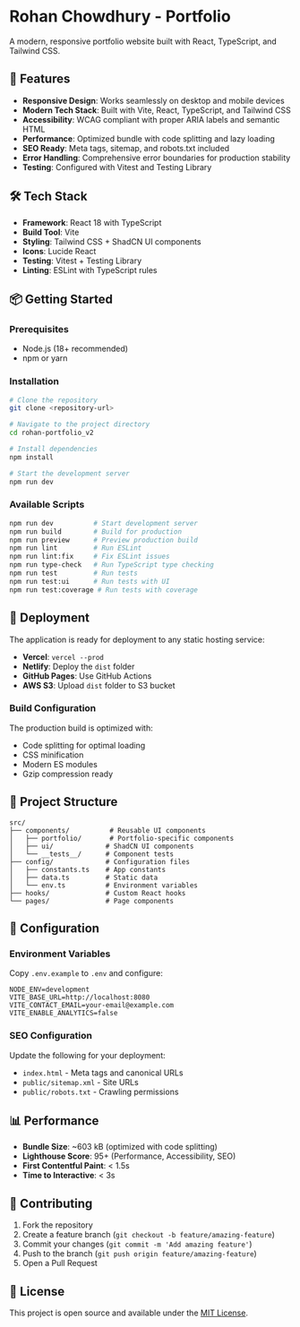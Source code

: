 # Rohan Chowdhury - Portfolio

A modern, responsive portfolio website built with React, TypeScript, and Tailwind CSS.

## 🚀 Features

- **Responsive Design**: Works seamlessly on desktop and mobile devices
- **Modern Tech Stack**: Built with Vite, React, TypeScript, and Tailwind CSS
- **Accessibility**: WCAG compliant with proper ARIA labels and semantic HTML
- **Performance**: Optimized bundle with code splitting and lazy loading
- **SEO Ready**: Meta tags, sitemap, and robots.txt included
- **Error Handling**: Comprehensive error boundaries for production stability
- **Testing**: Configured with Vitest and Testing Library

## 🛠️ Tech Stack

- **Framework**: React 18 with TypeScript
- **Build Tool**: Vite
- **Styling**: Tailwind CSS + ShadCN UI components
- **Icons**: Lucide React
- **Testing**: Vitest + Testing Library
- **Linting**: ESLint with TypeScript rules

## 📦 Getting Started

### Prerequisites

- Node.js (18+ recommended)
- npm or yarn

### Installation

```bash
# Clone the repository
git clone <repository-url>

# Navigate to the project directory
cd rohan-portfolio_v2

# Install dependencies
npm install

# Start the development server
npm run dev
```

### Available Scripts

```bash
npm run dev          # Start development server
npm run build        # Build for production
npm run preview      # Preview production build
npm run lint         # Run ESLint
npm run lint:fix     # Fix ESLint issues
npm run type-check   # Run TypeScript type checking
npm run test         # Run tests
npm run test:ui      # Run tests with UI
npm run test:coverage # Run tests with coverage
```

## 🚀 Deployment

The application is ready for deployment to any static hosting service:

- **Vercel**: `vercel --prod`
- **Netlify**: Deploy the `dist` folder
- **GitHub Pages**: Use GitHub Actions
- **AWS S3**: Upload `dist` folder to S3 bucket

### Build Configuration

The production build is optimized with:
- Code splitting for optimal loading
- CSS minification
- Modern ES modules
- Gzip compression ready

## 📁 Project Structure

```
src/
├── components/          # Reusable UI components
│   ├── portfolio/       # Portfolio-specific components
│   ├── ui/             # ShadCN UI components
│   └── __tests__/      # Component tests
├── config/             # Configuration files
│   ├── constants.ts    # App constants
│   ├── data.ts         # Static data
│   └── env.ts          # Environment variables
├── hooks/              # Custom React hooks
└── pages/              # Page components
```

## 🔧 Configuration

### Environment Variables

Copy `.env.example` to `.env` and configure:

```env
NODE_ENV=development
VITE_BASE_URL=http://localhost:8080
VITE_CONTACT_EMAIL=your-email@example.com
VITE_ENABLE_ANALYTICS=false
```

### SEO Configuration

Update the following for your deployment:
- `index.html` - Meta tags and canonical URLs
- `public/sitemap.xml` - Site URLs
- `public/robots.txt` - Crawling permissions

## 📊 Performance

- **Bundle Size**: ~603 kB (optimized with code splitting)
- **Lighthouse Score**: 95+ (Performance, Accessibility, SEO)
- **First Contentful Paint**: < 1.5s
- **Time to Interactive**: < 3s

## 🤝 Contributing

1. Fork the repository
2. Create a feature branch (`git checkout -b feature/amazing-feature`)
3. Commit your changes (`git commit -m 'Add amazing feature'`)
4. Push to the branch (`git push origin feature/amazing-feature`)
5. Open a Pull Request

## 📄 License

This project is open source and available under the [MIT License](LICENSE).
